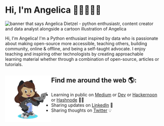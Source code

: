 # Hi, I'm Angelica 👋🏾👩🏽‍💻

<img src="https://github.com/angelicadietzel/angelicadietzel/blob/main/gh-header-image.png" alt="banner that says Angelica Dietzel - python enthusiastr, content creator and data analyst alongside a cartoon illustration of Angelica">

Hi, I'm Angelica! I'm a Python enthusiast inspired by data who is passionate about making open-source more accessible, teaching others, building community, online & offline, and being a self-taught advocate. I enjoy teaching and inspiring other technologists by creating approachable learning material whether through a combination of open-source, articles or tutorials. 


## Find me around the web 🌎: <a href="https://github.com/sponsors/angelicadietzel"><img align="left" width="150" height="150" src="https://github.com/angelicadietzel/angelica/blob/main/octoangelica.png"></a>
- Learning in public on <a href="https://www.medium.com/@angelicacodes">Medium</a> or <a href="https://dev.to/angelicadietzel">Dev</a> or <a href="https://hackernoon.com/u/angelica-dietzel">Hackernoon</a> or <a href="https://hashnode.com/@angelicacodes">Hashnode</a> ✍🏾
- Sharing updates on <a href="https://www.linkedin.com/in/angelicadietzel/">LinkedIn</a> 💼
- Sharing thoughts on <a href="https://www.twitter.com/earth2angelica/">Twitter</a> 💡
